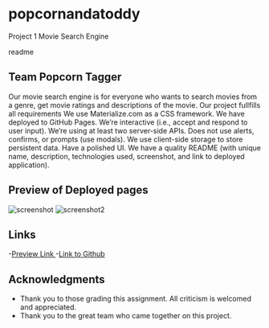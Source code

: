 # popcornandatoddy
Project 1 Movie Search Engine 

readme
## Team Popcorn Tagger


 Our movie search engine is for everyone who wants to search movies from a genre, get movie ratings and descriptions of the movie.
Our project fullfills all requirements
We use Materialize.com as a CSS framework.
We have deployed to GitHub Pages.
We’re interactive (i.e., accept and respond to user input).
We’re using at least two server-side APIs.
Does not use alerts, confirms, or prompts (use modals).
We use client-side storage to store persistent data.
Have a polished UI.
We have a quality README (with unique name, description, technologies used, screenshot, and link to deployed application).


## Preview of Deployed pages 
![screenshot](https://user-images.githubusercontent.com/71221166/99153925-c17f6680-2660-11eb-91e6-1a2f831bf75e.png)
![screenshot2](https://user-images.githubusercontent.com/71221166/99153926-c2b09380-2660-11eb-9cca-fc3bb9e33b40.png)


## Links
-[Preview Link ](https://orionvtg.github.io/Popcorn-Tagger/)
-[Link to Github](https://github.com/orionvtg/Popcorn-Tagger)

## Acknowledgments
* Thank you to those grading this assignment. All criticism is welcomed and appreciated. 
* Thank you to the great team who came together on this project.



